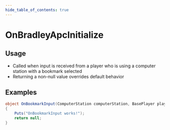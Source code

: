 ```yaml
---
hide_table_of_contents: true
---
```


# OnBradleyApcInitialize

## Usage

* Called when input is received from a player who is using a computer station with a bookmark selected
* Returning a non-null value overrides default behavior

## Examples

```csharp title=""
object OnBookmarkInput(ComputerStation computerStation, BasePlayer player, InputState inputState)
{
    Puts("OnBookmarkInput works!");
    return null;
}
```
